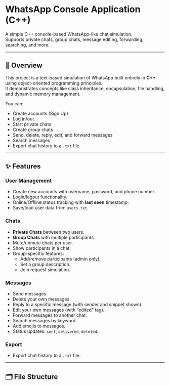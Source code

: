 # WhatsApp Console Application (C++)

A simple C++ console-based WhatsApp-like chat simulation.  
Supports private chats, group chats, message editing, forwarding, searching, and more.

---

## 📜 Overview

This project is a text-based simulation of WhatsApp built entirely in **C++** using object-oriented programming principles.  
It demonstrates concepts like class inheritance, encapsulation, file handling, and dynamic memory management.

You can:
- Create accounts (Sign Up)
- Log in/out
- Start private chats
- Create group chats
- Send, delete, reply, edit, and forward messages
- Search messages
- Export chat history to a `.txt` file

---

## ✨ Features

### **User Management**
- Create new accounts with username, password, and phone number.
- Login/logout functionality.
- Online/Offline status tracking with **last seen** timestamp.
- Save/load user data from `users.txt`.

### **Chats**
- **Private Chats** between two users.
- **Group Chats** with multiple participants.
- Mute/unmute chats per user.
- Show participants in a chat.
- Group-specific features:
  - Add/remove participants (admin only).
  - Set a group description.
  - Join request simulation.

### **Messages**
- Send messages.
- Delete your own messages.
- Reply to a specific message (with sender and snippet shown).
- Edit your own messages (with “edited” tag).
- Forward messages to another chat.
- Search messages by keyword.
- Add emojis to messages.
- Status updates: `sent`, `delivered`, `deleted`.

### **Export**
- Export chat history to a `.txt` file.

---

## 🗂 File Structure

